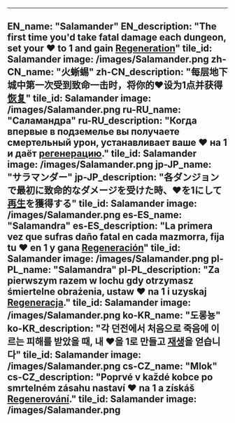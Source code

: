 ---

EN_name: "Salamander"
EN_description: "The first time you'd take fatal damage each dungeon, set your ❤️ to 1 and gain <u>Regeneration</u>"
tile_id: Salamander
image: /images/Salamander.png
zh-CN_name: "火蜥蜴"
zh-CN_description: "每层地下城中第一次受到致命一击时，将你的❤️设为1点并获得<u>恢复</u>"
tile_id: Salamander
image: /images/Salamander.png
ru-RU_name: "Саламандра"
ru-RU_description: "Когда впервые в подземелье вы получаете смертельный урон, устанавливает ваше ❤️ на 1 и даёт <u>регенерацию</u>."
tile_id: Salamander
image: /images/Salamander.png
jp-JP_name: "サラマンダー"
jp-JP_description: "各ダンジョンで最初に致命的なダメージを受けた時、❤️を1にして<u>再生</u>を獲得する"
tile_id: Salamander
image: /images/Salamander.png
es-ES_name: "Salamandra"
es-ES_description: "La primera vez que sufras daño fatal en cada mazmorra, fija tu ❤️ en 1 y gana <u>Regeneración</u>"
tile_id: Salamander
image: /images/Salamander.png
pl-PL_name: "Salamandra"
pl-PL_description: "Za pierwszym razem w lochu gdy otrzymasz śmiertelne obrażenia, ustaw ❤️ na 1 i uzyskaj <u>Regeneracja</u>."
tile_id: Salamander
image: /images/Salamander.png
ko-KR_name: "도롱뇽"
ko-KR_description: "각 던전에서 처음으로 죽음에 이르는 피해를 받았을 때, 내 ❤️을 1로 만들고 <u>재생</u>을 얻습니다"
tile_id: Salamander
image: /images/Salamander.png
cs-CZ_name: "Mlok"
cs-CZ_description: "Poprvé v každé kobce po smrtelném zásahu nastaví ❤️ na 1 a získáš <u>Regenerování</u>."
tile_id: Salamander
image: /images/Salamander.png
---